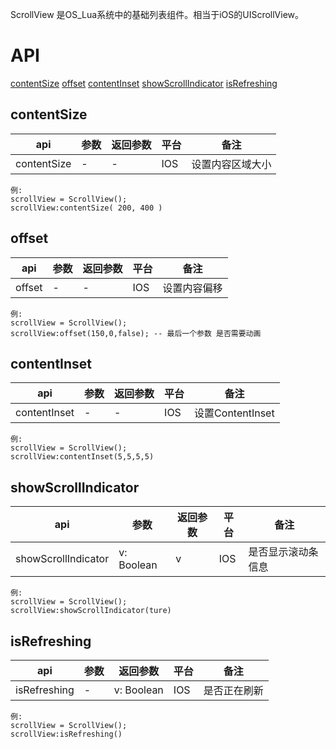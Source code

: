 ScrollView 是OS_Lua系统中的基础列表组件。相当于iOS的UIScrollView。 

# API

[contentSize](#contentSize)
[offset](#offset)
[contentInset](#contentInset)
[showScrollIndicator](#showScrollIndicator)
[isRefreshing](#isRefreshing)


## contentSize
| api  |参数   |返回参数   |平台   |备注|
| ------------ | ------------ | ------------ | ------------ | ------------ |
|  contentSize      |    -  |  -   |  IOS    |     设置内容区域大小  |

    例:
    scrollView = ScrollView();
	scrollView:contentSize( 200, 400 )

## offset
| api  |参数   |返回参数   |平台   |备注|
| ------------ | ------------ | ------------ | ------------ | ------------ |
|    offset    |  -    |   -  | IOS     |   设置内容偏移    |

    例:
    scrollView = ScrollView();
	scrollView:offset(150,0,false); -- 最后一个参数 是否需要动画

## contentInset
| api  |参数   |返回参数   |平台   |备注|
| ------------ | ------------ | ------------ | ------------ | ------------ |
|   contentInset     |     - |   -  |  IOS    |   设置ContentInset    |

    例:
    scrollView = ScrollView();
	scrollView:contentInset(5,5,5,5)

## showScrollIndicator
| api  |参数   |返回参数   |平台   |备注|
| ------------ | ------------ | ------------ | ------------ | ------------ |
|   showScrollIndicator     |    v: Boolean  |  v   |   IOS   |   是否显示滚动条信息    |

    例:
    scrollView = ScrollView();
	scrollView:showScrollIndicator(ture)

## isRefreshing
| api  |参数   |返回参数   |平台   |备注|
| ------------ | ------------ | ------------ | ------------ | ------------ |
|   isRefreshing     |  -    | v: Boolean    |  IOS    |   是否正在刷新    |

    例:
    scrollView = ScrollView();
	scrollView:isRefreshing()

















